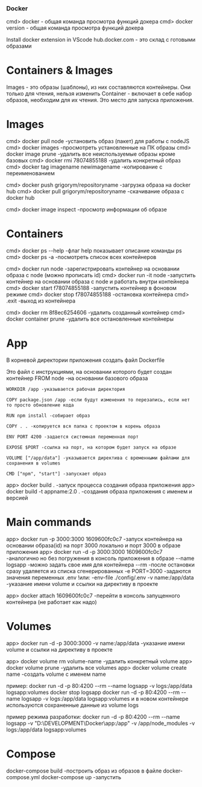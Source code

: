 ### Docker

cmd> docker - общая команда просмотра функций докера
cmd> docker version - общая команда просмотра функций докера

Install docker extension in VScode
hub.docker.com - это склад с готовыми образами

# Containers & Images
Images - это образы (шаблоны), из них составляются контейнеры. Они только для чтения, нельзя изменить
Container - включает в себе набор образов, необходим для их чтения. Это место для запуска приложения.

# Images
cmd> docker pull node -установить образ (пакет) для работы с nodeJS
cmd> docker images -просмотреть установленные на ПК образы
cmd> docker image prune -удалить все неиспользуемые образы кроме базовых
cmd> docker rmi 78074855188 -удалить конкретный образ
cmd> docker tag imagename newimagename -копирование с переименованием

cmd> docker push grigorym/repositoryname -загрузка образа на docker hub
cmd> docker pull grigorym/repositoryname -скачивание образа с docker hub

cmd> docker image inspect -просмотр информации об образе



# Containers
cmd> docker ps --help -флаг help показывает описание команды ps
cmd> docker ps -a -посмотреть список всех контейнеров

cmd> docker run node -зарегистрировать контейнер на основании образа с node (можно прописать id)
cmd> docker run -it node -запустить контейнер на основании образа с node и работать внутри контейнера
cmd> docker start f78074855188 -запустить контейнер в фоновом режиме
cmd> docker stop f78074855188 -остановка контейнера
cmd> .exit -выход из контейнера

cmd> docker rm 8f8ec6254606 -удалить созданный контейнер
cmd> docker container prune -удалить все остановленные контейнеры




# App
В корневой директории приложения создать файл Dockerfile

Это файл с инструкциями, на основании которого будет создан контейнер
    FROM node -на основании базового образа

    WORKDIR /app -указывается рабочая директория

    COPY package.json /app -если будут изменения то перезапись, если нет то просто обновление кода

    RUN npm install -собирает образ

    COPY . . -копируется вся папка с проектом в корень образа

    ENV PORT 4200 -задается системная переменная порт

    EXPOSE $PORT -ссылка на порт, на котором будет запуск на образе

    VOLUME ["/app/data"] -указывается директива с временными файлами для сохранения в volumes

    CMD ["npm", "start"] -запускает образ

app> docker build . -запуск процесса создания образа приложения
app> docker build -t appname:2.0 . -создания образа приложения с именем и версией


# Main commands
app> docker run -p 3000:3000 1609600fc0c7 -запуск контейнера на основании образа(id) на порт 3000 локально и порт 3000 в образе приложения
app> docker run -d -p 3000:3000 1609600fc0c7 -аналогично но без погружения в консоль приложения в образе
    --name logsapp -можно задать свое имя для контейнера
    --rm -после остановки сразу удаляется из списка сгенерированных
    -e PORT=3000 -задаются значения переменных .env !или:
    -env-file ./config/.env
    -v name:/app/data -указание имени volume и ссылки на директиву в проекте

app> docker attach 1609600fc0c7 -перейти в консоль запущенного контейнера (не работает как надо)


# Volumes
app> docker run -d -p 3000:3000
    -v name:/app/data -указание имени volume и ссылки на директиву в проекте

app> docker volume rm volume-name -удалить конкретный volume
app> docker volume prune -удалить все volumes
app> docker volume create name -создать volume с именем name



пример:
docker run -d -p 80:4200 --rm --name logsapp -v logs:/app/data logsapp:volumes
docker stop logsapp
docker run -d -p 80:4200 --rm --name logsapp -v logs:/app/data logsapp:volumes
и в новом контейнере используются сохраненные данные из volume logs



пример режима разработки:
docker run -d -p 80:4200 --rm --name logsapp -v "D:\DEVELOPMENT\Docker\app:/app" -v /app/node_modules -v logs:/app/data logsapp:volumes


# Compose
docker-compose build -построить образ из образов в файле docker-compose.yml
docker-compose up -запустить